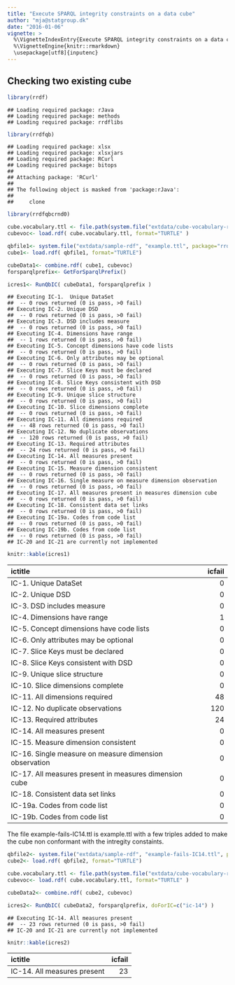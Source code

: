 ```yaml
---
title: "Execute SPARQL integrity constraints on a data cube"
author: "mja@statgroup.dk"
date: "2016-01-06"
vignette: >
  %\VignetteIndexEntry{Execute SPARQL integrity constraints on a data cube}
  %\VignetteEngine{knitr::rmarkdown}
  \usepackage[utf8]{inputenc}
---
```



## Checking two existing cube


```r
library(rrdf)
```

```
## Loading required package: rJava
## Loading required package: methods
## Loading required package: rrdflibs
```

```r
library(rrdfqb)
```

```
## Loading required package: xlsx
## Loading required package: xlsxjars
## Loading required package: RCurl
## Loading required package: bitops
## 
## Attaching package: 'RCurl'
## 
## The following object is masked from 'package:rJava':
## 
##     clone
```

```r
library(rrdfqbcrnd0)

cube.vocabulary.ttl <- file.path(system.file("extdata/cube-vocabulary-rdf", "cube.ttl", package="rrdfqb") )
cubevoc<- load.rdf( cube.vocabulary.ttl, format="TURTLE" )

qbfile1<- system.file("extdata/sample-rdf", "example.ttl", package="rrdfqb")
cube1<- load.rdf( qbfile1, format="TURTLE")

cubeData1<- combine.rdf( cube1, cubevoc)
forsparqlprefix<- GetForSparqlPrefix()

icres1<- RunQbIC( cubeData1, forsparqlprefix )
```

```
## Executing IC-1.  Unique DataSet
##  -- 0 rows returned (0 is pass, >0 fail)
## Executing IC-2. Unique DSD
##  -- 0 rows returned (0 is pass, >0 fail)
## Executing IC-3. DSD includes measure
##  -- 0 rows returned (0 is pass, >0 fail)
## Executing IC-4. Dimensions have range
##  -- 1 rows returned (0 is pass, >0 fail)
## Executing IC-5. Concept dimensions have code lists
##  -- 0 rows returned (0 is pass, >0 fail)
## Executing IC-6. Only attributes may be optional
##  -- 0 rows returned (0 is pass, >0 fail)
## Executing IC-7. Slice Keys must be declared
##  -- 0 rows returned (0 is pass, >0 fail)
## Executing IC-8. Slice Keys consistent with DSD
##  -- 0 rows returned (0 is pass, >0 fail)
## Executing IC-9. Unique slice structure
##  -- 0 rows returned (0 is pass, >0 fail)
## Executing IC-10. Slice dimensions complete
##  -- 0 rows returned (0 is pass, >0 fail)
## Executing IC-11. All dimensions required
##  -- 48 rows returned (0 is pass, >0 fail)
## Executing IC-12. No duplicate observations
##  -- 120 rows returned (0 is pass, >0 fail)
## Executing IC-13. Required attributes
##  -- 24 rows returned (0 is pass, >0 fail)
## Executing IC-14. All measures present
##  -- 0 rows returned (0 is pass, >0 fail)
## Executing IC-15. Measure dimension consistent
##  -- 0 rows returned (0 is pass, >0 fail)
## Executing IC-16. Single measure on measure dimension observation
##  -- 0 rows returned (0 is pass, >0 fail)
## Executing IC-17. All measures present in measures dimension cube 
##  -- 0 rows returned (0 is pass, >0 fail)
## Executing IC-18. Consistent data set links
##  -- 0 rows returned (0 is pass, >0 fail)
## Executing IC-19a. Codes from code list
##  -- 0 rows returned (0 is pass, >0 fail)
## Executing IC-19b. Codes from code list
##  -- 0 rows returned (0 is pass, >0 fail)
## IC-20 and IC-21 are currently not implemented
```

```r
knitr::kable(icres1)
```



|ictitle                                                | icfail|
|:------------------------------------------------------|------:|
|IC-1.  Unique DataSet                                  |      0|
|IC-2. Unique DSD                                       |      0|
|IC-3. DSD includes measure                             |      0|
|IC-4. Dimensions have range                            |      1|
|IC-5. Concept dimensions have code lists               |      0|
|IC-6. Only attributes may be optional                  |      0|
|IC-7. Slice Keys must be declared                      |      0|
|IC-8. Slice Keys consistent with DSD                   |      0|
|IC-9. Unique slice structure                           |      0|
|IC-10. Slice dimensions complete                       |      0|
|IC-11. All dimensions required                         |     48|
|IC-12. No duplicate observations                       |    120|
|IC-13. Required attributes                             |     24|
|IC-14. All measures present                            |      0|
|IC-15. Measure dimension consistent                    |      0|
|IC-16. Single measure on measure dimension observation |      0|
|IC-17. All measures present in measures dimension cube |      0|
|IC-18. Consistent data set links                       |      0|
|IC-19a. Codes from code list                           |      0|
|IC-19b. Codes from code list                           |      0|

The file example-fails-IC14.ttl is example.ttl with a few triples added to make the cube non conformant with the intregity constaints.


```r
qbfile2<- system.file("extdata/sample-rdf", "example-fails-IC14.ttl", package="rrdfqb")
cube2<- load.rdf( qbfile2, format="TURTLE")

cube.vocabulary.ttl <- file.path(system.file("extdata/cube-vocabulary-rdf", "cube.ttl", package="rrdfqb") )
cubevoc<- load.rdf( cube.vocabulary.ttl, format="TURTLE" )

cubeData2<- combine.rdf( cube2, cubevoc)

icres2<- RunQbIC( cubeData2, forsparqlprefix, doForIC=c("ic-14") )
```

```
## Executing IC-14. All measures present
##  -- 23 rows returned (0 is pass, >0 fail)
## IC-20 and IC-21 are currently not implemented
```

```r
knitr::kable(icres2)
```



|ictitle                     | icfail|
|:---------------------------|------:|
|IC-14. All measures present |     23|

